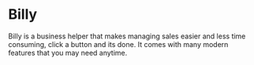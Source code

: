 # Billy
Billy is a business helper that makes managing sales easier and less time consuming, click a button and its done. It comes with many modern features that you may need anytime.
